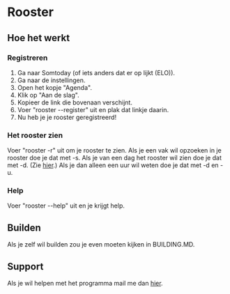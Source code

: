 # Rooster

## Hoe het werkt

### Registreren

1. Ga naar Somtoday (of iets anders dat er op lijkt (ELO)).
2. Ga naar de instellingen.
3. Open het kopje "Agenda".
4. Klik op "Aan de slag".
5. Kopieer de link die bovenaan verschijnt.
6. Voer "rooster --register" uit en plak dat linkje daarin.
7. Nu heb je je rooster geregistreerd!

### Het rooster zien

Voer "rooster -r" uit om je rooster te zien. Als je een vak wil opzoeken in je rooster doe je dat met -s. Als je van een dag het rooster wil zien doe je dat met -d. (Zie [hier](https://onzetaal.nl/taalloket/afkortingen-dagen-en-maanden#:~:text=van%20de%20dag-,afkorting%20in%20twee%20letters,-afkorting%20in%20twee).) Als je dan alleen een uur wil weten doe je dat met -d en -u.

### Help

Voer "rooster --help" uit en je krijgt help.

## Builden

Als je zelf wil builden zou je even moeten kijken in BUILDING.MD.

## Support

Als je wil helpen met het programma mail me dan [hier](mailto:wyntontjes123@outlook.com).
